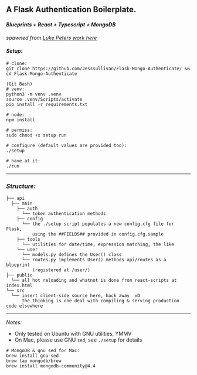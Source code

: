 ## A Flask Authentication Boilerplate.

#### _Blueprints + React + Typescript + MongoDB_

_spawned from_ [_Luke Peters work here_](https://github.com/LukePeters/flask-mongo-api-boilerplate)

#### _Setup:_

```
# clone:
git clone https://github.com/Jesssullivan/Flask-Mongo-Authenticate/ && cd Flask-Mongo-Authenticate

(Git Bash)
# venv:
python3 -m venv .venv
source .venv/Scripts/activate
pip install -r requirements.txt

# node:
npm install

# permiss:
sudo chmod +x setup run

# configure (default values are provided too):
./setup

# have at it:
./run
```

---

### _Structure:_

```console
├── api
  ├── main
    ├── auth
      └── token authentication methods
    ├── config
      └── the ./setup script populates a new config.cfg file for Flask,
          using the ##FIELDS## provided in config.cfg.sample
    ├── tools
      └── utilities for date/time, expression matching, the like
    └── user
      └── models.py defines the User() class
      └── routes.py implements User() methods api/routes as a blueprint
          (registered at /user/)
├── public
  └── all hot reloading and whatnot is done from react-scripts at index.html
└── src
  └── insert client-side source here, hack away  xD
      the thinking is one deal with compiling & serving production code elsewhere
```

---

_Notes:_

- Only tested on Ubuntu with GNU utilities, YMMV
- On Mac, please use GNU `sed`, see `./setup` for details

```
# MongoDB & gnu sed for Mac:
brew install gnu-sed
brew tap mongodb/brew
brew install mongodb-community@4.4
```
